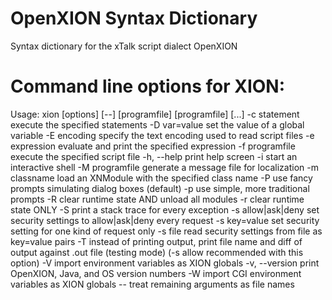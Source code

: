 # OpenXION Syntax Dictionary

Syntax dictionary for the xTalk script dialect OpenXION

# Command line options for XION:
Usage: xion [options] [--] [programfile] [programfile] [...]
  -c statement        execute the specified statements
  -D var=value        set the value of a global variable
  -E encoding         specify the text encoding used to read script files
  -e expression       evaluate and print the specified expression
  -f programfile      execute the specified script file
  -h, --help          print help screen
  -i                  start an interactive shell
  -M programfile      generate a message file for localization
  -m classname        load an XNModule with the specified class name
  -P                  use fancy prompts simulating dialog boxes (default)
  -p                  use simple, more traditional prompts
  -R                  clear runtime state AND unload all modules
  -r                  clear runtime state ONLY
  -S                  print a stack trace for every exception
  -s allow|ask|deny   set security settings to allow|ask|deny every request
  -s key=value        set security setting for one kind of request only
  -s file             read security settings from file as key=value pairs
  -T                  instead of printing output, print file name and
                      diff of output against .out file (testing mode)
                      (-s allow recommended with this option)
  -V                  import environment variables as XION globals
  -v, --version       print OpenXION, Java, and OS version numbers
  -W                  import CGI environment variables as XION globals
  --                  treat remaining arguments as file names
